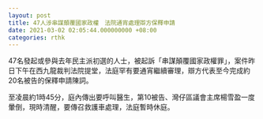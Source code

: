 ```yaml
---
layout: post
title: 47人涉串謀顛覆國家政權　法院通宵處理辯方保釋申請
date: 2021-03-02 02:05:44.000000000 +08:00
categories: rthk
---
```


47名發起或參與去年民主派初選的人士，被起訴「串謀顛覆國家政權罪」，案件昨日下午在西九龍裁判法院提堂，法庭罕有要通宵繼續審理，辯方代表至今完成約20名被告的保釋申請陳詞。

至凌晨約1時45分，庭內傳出要呼叫醫生，第10被告、灣仔區議會主席楊雪盈一度暈倒，現時清醒，要傳召救護車處理，法庭暫時休庭。
